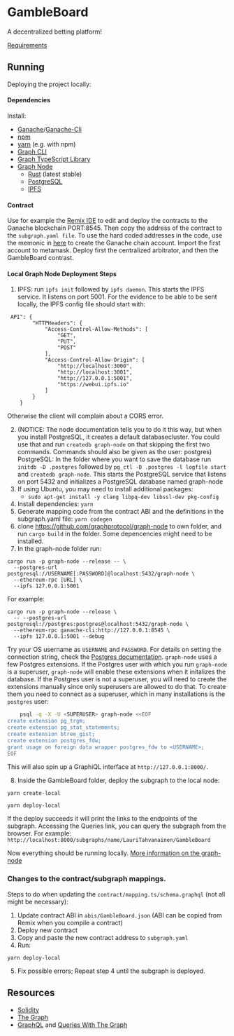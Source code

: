 # GambleBoard

A decentralized betting platform!

[Requirements](https://github.com/LauriTahvanainen/GambleBoard/edit/main/documentation/requirements.md)

## Running

Deploying the project locally:

#### Dependencies

Install:

- [Ganache](https://github.com/trufflesuite/ganache-cli)/[Ganache-Cli](https://github.com/trufflesuite/ganache-cli)
- [npm](https://www.npmjs.com/get-npm)
- [yarn](https://yarnpkg.com/getting-started/install) (e.g. with npm)
- [Graph CLI](https://github.com/graphprotocol/graph-cli)
- [Graph TypeScript Library](https://github.com/graphprotocol/graph-ts)
- [Graph Node](https://github.com/graphprotocol/graph-node)
	- [Rust](https://www.rust-lang.org/en-US/install.html) (latest stable)
	- [PostgreSQL](https://www.postgresql.org/download/)
	- [IPFS](https://docs.ipfs.io/install/)

#### Contract

Use for example the [Remix IDE](https://remix.ethereum.org) to edit and deploy the contracts to the Ganache blockchain PORT:8545. Then copy the address of the contract to the `subgraph.yaml file`. To use the hard coded addresses in the code, use the memonic in [here](https://github.com/LauriTahvanainen/GambleBoard/blob/main/TestInput/Input.txt) to create the Ganache chain account. Import the first account to metamask. Deploy first the centralized arbitrator, and then the GambleBoard contrast.

#### Local Graph Node Deployment Steps

1. IPFS: run `ipfs init` followed by `ipfs daemon`. This starts the IPFS service. It listens on port 5001.
For the evidence to be able to be sent locally, the IPFS config file should start with:
```
 API": {
		"HTTPHeaders": {
			"Access-Control-Allow-Methods": [
				"GET",
				"PUT",
				"POST"
			],
			"Access-Control-Allow-Origin": [
				"http://localhost:3000",
				"http://localhost:3001",
				"http://127.0.0.1:5001",
				"https://webui.ipfs.io"
			]
		}
	}
```
Otherwise the client will complain about a CORS error.

2. (NOTICE: The node documentation tells you to do it this way, but when you install PostgreSQL, it creates a default databasecluster. You could use that and run `createdb graph-node` on that skipping the first two commands. Commands should also be given as the user: postgres) PostgreSQL: In the folder where you want to save the database run `initdb -D .postgres` followed by `pg_ctl -D .postgres -l logfile start` and `createdb graph-node`. This starts the PostgreSQL service that listens on port 5432 and initializes a PostgreSQL database named graph-node
3. If using Ubuntu, you may need to install additional packages:
   - `sudo apt-get install -y clang libpq-dev libssl-dev pkg-config`
4. Install dependencies: `yarn`
5. Generate mapping code from the contract ABI and the definitions in the subgraph.yaml file: `yarn codegen`
6. clone https://github.com/graphprotocol/graph-node to own folder, and run `cargo build` in the folder. Some depencencies might need to be installed.
7. In the graph-node folder run:

```
cargo run -p graph-node --release -- \
  --postgres-url postgresql://USERNAME[:PASSWORD]@localhost:5432/graph-node \
  --ethereum-rpc [URL] \
  --ipfs 127.0.0.1:5001
```

For example:

```
cargo run -p graph-node --release \ 
  -- --postgres-url postgresql://postgres:postgres@localhost:5432/graph-node \ 
  --ethereum-rpc ganache-cli:http://127.0.0.1:8545 \ 
  --ipfs 127.0.0.1:5001 --debug
```

Try your OS username as `USERNAME` and `PASSWORD`. For details on setting
the connection string, check the [Postgres documentation](https://www.postgresql.org/docs/current/libpq-connect.html#LIBPQ-CONNSTRING).
`graph-node` uses a few Postgres extensions. If the Postgres user with which
you run `graph-node` is a superuser, `graph-node` will enable these
extensions when it initalizes the database. If the Postgres user is not a
superuser, you will need to create the extensions manually since only
superusers are allowed to do that. To create them you need to connect as a
superuser, which in many installations is the `postgres` user:

```bash
    psql -q -X -U <SUPERUSER> graph-node <<EOF
create extension pg_trgm;
create extension pg_stat_statements;
create extension btree_gist;
create extension postgres_fdw;
grant usage on foreign data wrapper postgres_fdw to <USERNAME>;
EOF

```

This will also spin up a GraphiQL interface at `http://127.0.0.1:8000/`.

8. Inside the GambleBoard folder, deploy the subgraph to the local node:

```
yarn create-local

yarn deploy-local
```

If the deploy succeeds it will print the links to the endpoints of the subgraph. Accessing the Queries link, you can query the subgraph from the browser. For example: `http://localhost:8000/subgraphs/name/LauriTahvanainen/GambleBoard`

Now everything should be running locally. [More information on the graph-node](https://github.com/graphprotocol/graph-node/blob/master/docs/getting-started.md)

### Changes to the contract/subgraph mappings.

Steps to do when updating the `contract/mapping.ts/schema.graphql` (not all might be necessary):

1. Update contract ABI in `abis/GambleBoard.json` (ABI can be copied from Remix when you compile a contract)
2. Deploy new contract
3. Copy and paste the new contract address to `subgraph.yaml`
4. Run:

```
yarn deploy-local
```
5. Fix possible errors; Repeat step 4 until the subgraph is deployed.

## Resources

- [Solidity](https://buildmedia.readthedocs.org/media/pdf/solidity/develop/solidity.pdf)
- [The Graph](https://thegraph.com/docs/introduction)
- [GraphQL](https://graphql.org/learn/) and [Queries With The Graph](https://thegraph.com/docs/graphql-api#queries) 



